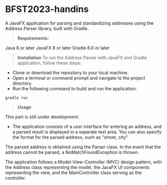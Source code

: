 # BFST2023-handins

A JavaFX application for parsing and standardizing addresses using the Address Parser library, built with Gradle.

> **Requirements:**

Java 8 or later
JavaFX 8 or later
Gradle 6.0 or later

> **Installation**
To run the Address Parser with JavaFX and Gradle application, follow these steps:

- Clone or download the repository to your local machine.
- Open a terminal or command prompt and navigate to the project directory.
- Run the following command to build and run the application:

```
gradle run
```

> **Usage**

This part is still under development:

- The application consists of a user interface for entering an address, and a parsed result is displayed in a separate text area. You can also specify the format for the parsed address, such as "street, city".


The parsed address is obtained using the Parser class. In the event that the address cannot be parsed, a NoMatchFoundException is thrown.

The application follows a Model-View-Controller (MVC) design pattern, with the Address class representing the model, the JavaFX UI components representing the view, and the MainController class serving as the controller.
